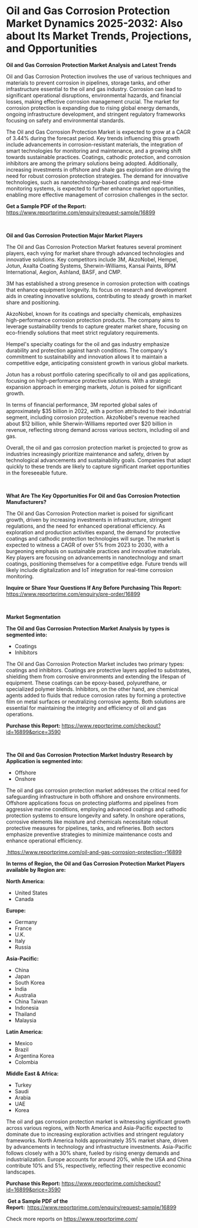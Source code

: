<p><h1>Oil and Gas Corrosion Protection Market Dynamics 2025-2032: Also about Its Market Trends, Projections, and Opportunities</h1></p><p><strong>Oil and Gas Corrosion Protection Market Analysis and Latest Trends</strong></p>
<p><p>Oil and Gas Corrosion Protection involves the use of various techniques and materials to prevent corrosion in pipelines, storage tanks, and other infrastructure essential to the oil and gas industry. Corrosion can lead to significant operational disruptions, environmental hazards, and financial losses, making effective corrosion management crucial. The market for corrosion protection is expanding due to rising global energy demands, ongoing infrastructure development, and stringent regulatory frameworks focusing on safety and environmental standards.</p><p>The Oil and Gas Corrosion Protection Market is expected to grow at a CAGR of 3.44% during the forecast period. Key trends influencing this growth include advancements in corrosion-resistant materials, the integration of smart technologies for monitoring and maintenance, and a growing shift towards sustainable practices. Coatings, cathodic protection, and corrosion inhibitors are among the primary solutions being adopted. Additionally, increasing investments in offshore and shale gas exploration are driving the need for robust corrosion protection strategies. The demand for innovative technologies, such as nanotechnology-based coatings and real-time monitoring systems, is expected to further enhance market opportunities, enabling more effective management of corrosion challenges in the sector.</p></p>
<p><strong>Get a Sample PDF of the Report:&nbsp;</strong> <a href="https://www.reportprime.com/enquiry/request-sample/16899?utm_campaign=2208&utm_medium=2&utm_source=Github&utm_content=ia&utm_term=18032025&utm_id=oil-and-gas-corrosion-protection">https://www.reportprime.com/enquiry/request-sample/16899</a></p>
<p>&nbsp;</p>
<p><strong>Oil and Gas Corrosion Protection Major Market Players</strong></p>
<p><p>The Oil and Gas Corrosion Protection Market features several prominent players, each vying for market share through advanced technologies and innovative solutions. Key competitors include 3M, AkzoNobel, Hempel, Jotun, Axalta Coating Systems, Sherwin-Williams, Kansai Paints, RPM International, Aegion, Ashland, BASF, and CMP.</p><p>3M has established a strong presence in corrosion protection with coatings that enhance equipment longevity. Its focus on research and development aids in creating innovative solutions, contributing to steady growth in market share and positioning.</p><p>AkzoNobel, known for its coatings and specialty chemicals, emphasizes high-performance corrosion protection products. The company aims to leverage sustainability trends to capture greater market share, focusing on eco-friendly solutions that meet strict regulatory requirements.</p><p>Hempel's specialty coatings for the oil and gas industry emphasize durability and protection against harsh conditions. The company's commitment to sustainability and innovation allows it to maintain a competitive edge, anticipating consistent growth in various global markets.</p><p>Jotun has a robust portfolio catering specifically to oil and gas applications, focusing on high-performance protective solutions. With a strategic expansion approach in emerging markets, Jotun is poised for significant growth.</p><p>In terms of financial performance, 3M reported global sales of approximately $35 billion in 2022, with a portion attributed to their industrial segment, including corrosion protection. AkzoNobel's revenue reached about $12 billion, while Sherwin-Williams reported over $20 billion in revenue, reflecting strong demand across various sectors, including oil and gas.</p><p>Overall, the oil and gas corrosion protection market is projected to grow as industries increasingly prioritize maintenance and safety, driven by technological advancements and sustainability goals. Companies that adapt quickly to these trends are likely to capture significant market opportunities in the foreseeable future.</p></p>
<p>&nbsp;</p>
<p><strong>What Are The Key Opportunities For Oil and Gas Corrosion Protection Manufacturers?</strong></p>
<p><p>The Oil and Gas Corrosion Protection market is poised for significant growth, driven by increasing investments in infrastructure, stringent regulations, and the need for enhanced operational efficiency. As exploration and production activities expand, the demand for protective coatings and cathodic protection technologies will surge. The market is expected to witness a CAGR of over 5% from 2023 to 2030, with a burgeoning emphasis on sustainable practices and innovative materials. Key players are focusing on advancements in nanotechnology and smart coatings, positioning themselves for a competitive edge. Future trends will likely include digitalization and IoT integration for real-time corrosion monitoring.</p></p>
<p><strong>Inquire or Share Your Questions If Any Before Purchasing This Report:</strong> <a href="https://www.reportprime.com/enquiry/pre-order/16899?utm_campaign=2208&utm_medium=2&utm_source=Github&utm_content=ia&utm_term=18032025&utm_id=oil-and-gas-corrosion-protection">https://www.reportprime.com/enquiry/pre-order/16899</a></p>
<p>&nbsp;</p>
<p><strong>Market Segmentation</strong></p>
<p><strong>The Oil and Gas Corrosion Protection Market Analysis by types is segmented into:</strong></p>
<p><ul><li>Coatings</li><li>Inhibitors</li></ul></p>
<p><p>The Oil and Gas Corrosion Protection Market includes two primary types: coatings and inhibitors. Coatings are protective layers applied to substrates, shielding them from corrosive environments and extending the lifespan of equipment. These coatings can be epoxy-based, polyurethane, or specialized polymer blends. Inhibitors, on the other hand, are chemical agents added to fluids that reduce corrosion rates by forming a protective film on metal surfaces or neutralizing corrosive agents. Both solutions are essential for maintaining the integrity and efficiency of oil and gas operations.</p></p>
<p><strong>Purchase this Report:&nbsp;</strong><a href="https://www.reportprime.com/checkout?id=16899&price=3590&utm_campaign=2208&utm_medium=2&utm_source=Github&utm_content=ia&utm_term=18032025&utm_id=oil-and-gas-corrosion-protection">https://www.reportprime.com/checkout?id=16899&price=3590</a></p>
<p>&nbsp;</p>
<p><strong>The Oil and Gas Corrosion Protection Market Industry Research by Application is segmented into:</strong></p>
<p><ul><li>Offshore</li><li>Onshore</li></ul></p>
<p><p>The oil and gas corrosion protection market addresses the critical need for safeguarding infrastructure in both offshore and onshore environments. Offshore applications focus on protecting platforms and pipelines from aggressive marine conditions, employing advanced coatings and cathodic protection systems to ensure longevity and safety. In onshore operations, corrosive elements like moisture and chemicals necessitate robust protective measures for pipelines, tanks, and refineries. Both sectors emphasize preventive strategies to minimize maintenance costs and enhance operational efficiency.</p></p>
<p><a href="https://www.reportprime.com/oil-and-gas-corrosion-protection-r16899?utm_campaign=2208&utm_medium=2&utm_source=Github&utm_content=ia&utm_term=18032025&utm_id=oil-and-gas-corrosion-protection">&nbsp;https://www.reportprime.com/oil-and-gas-corrosion-protection-r16899</a></p>
<p><strong>In terms of Region, the Oil and Gas Corrosion Protection Market Players available by Region are:</strong></p>
<p>
    <p> <strong> North America: </strong>
        <ul>
            <li>United States</li>
            <li>Canada</li>
        </ul>
        </p> 
    <p> <strong> Europe: </strong>
        <ul>
            <li>Germany</li>
            <li>France</li>
            <li>U.K.</li>
            <li>Italy</li>
            <li>Russia</li>
        </ul>
        </p> 
    <p> <strong> Asia-Pacific: </strong>
        <ul>
            <li>China</li>
            <li>Japan</li>
            <li>South Korea</li>
            <li>India</li>
            <li>Australia</li>
            <li>China Taiwan</li>
            <li>Indonesia</li>
            <li>Thailand</li>
            <li>Malaysia</li>
        </ul>
        </p> 
    <p> <strong> Latin America: </strong>
        <ul>
            <li>Mexico</li>
            <li>Brazil</li>
            <li>Argentina Korea</li>
            <li>Colombia</li>
        </ul>
        </p> 
    <p> <strong> Middle East & Africa: </strong>
        <ul>
            <li>Turkey</li>
            <li>Saudi</li>
            <li>Arabia</li>
            <li>UAE</li>
            <li>Korea</li>
        </ul>
    </p>
    </p>
<p><p>The oil and gas corrosion protection market is witnessing significant growth across various regions, with North America and Asia-Pacific expected to dominate due to increasing exploration activities and stringent regulatory frameworks. North America holds approximately 35% market share, driven by advancements in technology and infrastructure investments. Asia-Pacific follows closely with a 30% share, fueled by rising energy demands and industrialization. Europe accounts for around 20%, while the USA and China contribute 10% and 5%, respectively, reflecting their respective economic landscapes.</p></p>
<p><strong>Purchase this Report: </strong><a href="https://www.reportprime.com/checkout?id=16899&price=3590&utm_campaign=2208&utm_medium=2&utm_source=Github&utm_content=ia&utm_term=18032025&utm_id=oil-and-gas-corrosion-protection">https://www.reportprime.com/checkout?id=16899&price=3590</a></p>
<p>&nbsp;<strong>Get a Sample PDF of the Report:&nbsp;&nbsp;</strong><a href="https://www.reportprime.com/enquiry/request-sample/16899?utm_campaign=2208&utm_medium=2&utm_source=Github&utm_content=ia&utm_term=18032025&utm_id=oil-and-gas-corrosion-protection">https://www.reportprime.com/enquiry/request-sample/16899</a></p>
<p><strong></strong></p>
<p>Check more reports on <a href="https://www.reportprime.com/?utm_campaign=2208&utm_medium=2&utm_source=Github&utm_content=ia&utm_term=18032025&utm_id=oil-and-gas-corrosion-protection">https://www.reportprime.com/</a></p>